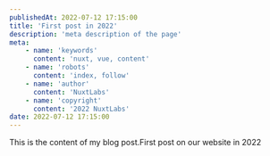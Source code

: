 ```yaml
---
publishedAt: 2022-07-12 17:15:00
title: 'First post in 2022'
description: 'meta description of the page'
meta:
    - name: 'keywords'
      content: 'nuxt, vue, content'
    - name: 'robots'
      content: 'index, follow'
    - name: 'author'
      content: 'NuxtLabs'
    - name: 'copyright'
      content: '2022 NuxtLabs'  
date: 2022-07-12 17:15:00
---
```



This is the content of my blog post.First post on our website in 2022